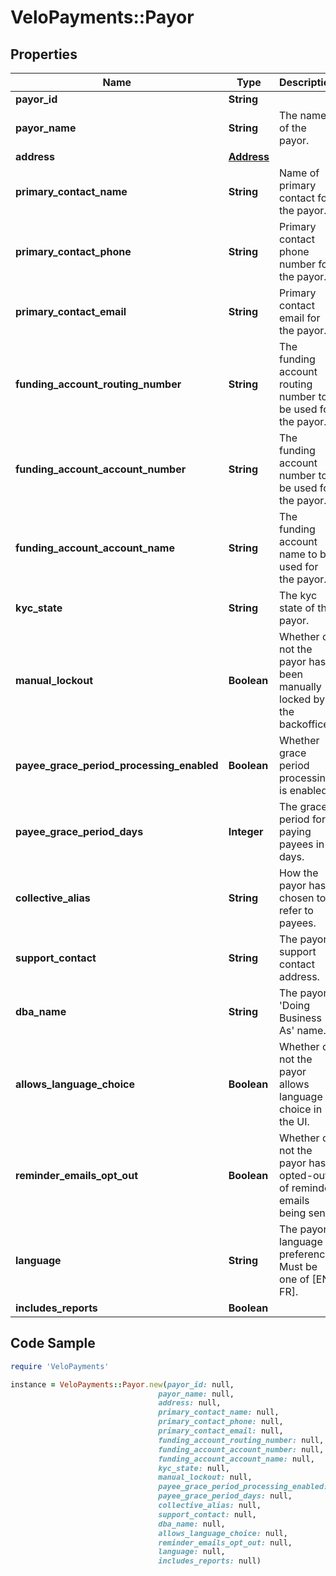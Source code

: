 # VeloPayments::Payor

## Properties

Name | Type | Description | Notes
------------ | ------------- | ------------- | -------------
**payor_id** | **String** |  | [optional] 
**payor_name** | **String** | The name of the payor. | 
**address** | [**Address**](Address.md) |  | [optional] 
**primary_contact_name** | **String** | Name of primary contact for the payor. | [optional] 
**primary_contact_phone** | **String** | Primary contact phone number for the payor. | [optional] 
**primary_contact_email** | **String** | Primary contact email for the payor. | [optional] 
**funding_account_routing_number** | **String** | The funding account routing number to be used for the payor. | [optional] 
**funding_account_account_number** | **String** | The funding account number to be used for the payor. | [optional] 
**funding_account_account_name** | **String** | The funding account name to be used for the payor. | [optional] 
**kyc_state** | **String** | The kyc state of the payor. | [optional] 
**manual_lockout** | **Boolean** | Whether or not the payor has been manually locked by the backoffice. | [optional] 
**payee_grace_period_processing_enabled** | **Boolean** | Whether grace period processing is enabled. | [optional] 
**payee_grace_period_days** | **Integer** | The grace period for paying payees in days. | [optional] 
**collective_alias** | **String** | How the payor has chosen to refer to payees. | [optional] 
**support_contact** | **String** | The payor’s support contact address. | [optional] 
**dba_name** | **String** | The payor’s &#39;Doing Business As&#39; name. | [optional] 
**allows_language_choice** | **Boolean** | Whether or not the payor allows language choice in the UI. | [optional] 
**reminder_emails_opt_out** | **Boolean** | Whether or not the payor has opted-out of reminder emails being sent. | [optional] 
**language** | **String** | The payor’s language preference. Must be one of [EN, FR]. | [optional] 
**includes_reports** | **Boolean** |  | [optional] 

## Code Sample

```ruby
require 'VeloPayments'

instance = VeloPayments::Payor.new(payor_id: null,
                                 payor_name: null,
                                 address: null,
                                 primary_contact_name: null,
                                 primary_contact_phone: null,
                                 primary_contact_email: null,
                                 funding_account_routing_number: null,
                                 funding_account_account_number: null,
                                 funding_account_account_name: null,
                                 kyc_state: null,
                                 manual_lockout: null,
                                 payee_grace_period_processing_enabled: null,
                                 payee_grace_period_days: null,
                                 collective_alias: null,
                                 support_contact: null,
                                 dba_name: null,
                                 allows_language_choice: null,
                                 reminder_emails_opt_out: null,
                                 language: null,
                                 includes_reports: null)
```


